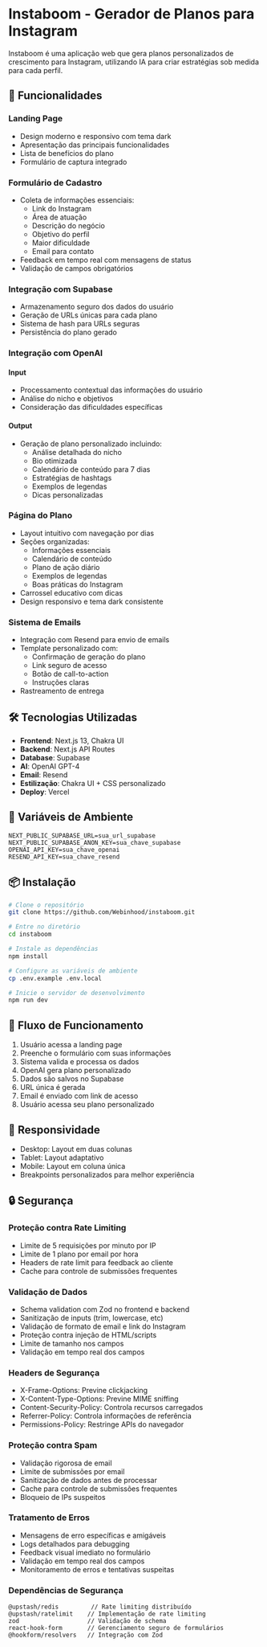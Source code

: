 # Instaboom - Gerador de Planos para Instagram

Instaboom é uma aplicação web que gera planos personalizados de crescimento para Instagram, utilizando IA para criar estratégias sob medida para cada perfil.

## 🚀 Funcionalidades

### Landing Page
- Design moderno e responsivo com tema dark
- Apresentação das principais funcionalidades
- Lista de benefícios do plano
- Formulário de captura integrado

### Formulário de Cadastro
- Coleta de informações essenciais:
  - Link do Instagram
  - Área de atuação
  - Descrição do negócio
  - Objetivo do perfil
  - Maior dificuldade
  - Email para contato
- Feedback em tempo real com mensagens de status
- Validação de campos obrigatórios

### Integração com Supabase
- Armazenamento seguro dos dados do usuário
- Geração de URLs únicas para cada plano
- Sistema de hash para URLs seguras
- Persistência do plano gerado

### Integração com OpenAI
#### Input
- Processamento contextual das informações do usuário
- Análise do nicho e objetivos
- Consideração das dificuldades específicas

#### Output
- Geração de plano personalizado incluindo:
  - Análise detalhada do nicho
  - Bio otimizada
  - Calendário de conteúdo para 7 dias
  - Estratégias de hashtags
  - Exemplos de legendas
  - Dicas personalizadas

### Página do Plano
- Layout intuitivo com navegação por dias
- Seções organizadas:
  - Informações essenciais
  - Calendário de conteúdo
  - Plano de ação diário
  - Exemplos de legendas
  - Boas práticas do Instagram
- Carrossel educativo com dicas
- Design responsivo e tema dark consistente

### Sistema de Emails
- Integração com Resend para envio de emails
- Template personalizado com:
  - Confirmação de geração do plano
  - Link seguro de acesso
  - Botão de call-to-action
  - Instruções claras
- Rastreamento de entrega

## 🛠 Tecnologias Utilizadas

- **Frontend**: Next.js 13, Chakra UI
- **Backend**: Next.js API Routes
- **Database**: Supabase
- **AI**: OpenAI GPT-4
- **Email**: Resend
- **Estilização**: Chakra UI + CSS personalizado
- **Deploy**: Vercel

## 🔧 Variáveis de Ambiente

```env
NEXT_PUBLIC_SUPABASE_URL=sua_url_supabase
NEXT_PUBLIC_SUPABASE_ANON_KEY=sua_chave_supabase
OPENAI_API_KEY=sua_chave_openai
RESEND_API_KEY=sua_chave_resend
```

## 📦 Instalação

```bash
# Clone o repositório
git clone https://github.com/Webinhood/instaboom.git

# Entre no diretório
cd instaboom

# Instale as dependências
npm install

# Configure as variáveis de ambiente
cp .env.example .env.local

# Inicie o servidor de desenvolvimento
npm run dev
```

## 🔄 Fluxo de Funcionamento

1. Usuário acessa a landing page
2. Preenche o formulário com suas informações
3. Sistema valida e processa os dados
4. OpenAI gera plano personalizado
5. Dados são salvos no Supabase
6. URL única é gerada
7. Email é enviado com link de acesso
8. Usuário acessa seu plano personalizado

## 📱 Responsividade

- Desktop: Layout em duas colunas
- Tablet: Layout adaptativo
- Mobile: Layout em coluna única
- Breakpoints personalizados para melhor experiência

## 🔒 Segurança

### Proteção contra Rate Limiting
- Limite de 5 requisições por minuto por IP
- Limite de 1 plano por email por hora
- Headers de rate limit para feedback ao cliente
- Cache para controle de submissões frequentes

### Validação de Dados
- Schema validation com Zod no frontend e backend
- Sanitização de inputs (trim, lowercase, etc)
- Validação de formato de email e link do Instagram
- Proteção contra injeção de HTML/scripts
- Limite de tamanho nos campos
- Validação em tempo real dos campos

### Headers de Segurança
- X-Frame-Options: Previne clickjacking
- X-Content-Type-Options: Previne MIME sniffing
- Content-Security-Policy: Controla recursos carregados
- Referrer-Policy: Controla informações de referência
- Permissions-Policy: Restringe APIs do navegador

### Proteção contra Spam
- Validação rigorosa de email
- Limite de submissões por email
- Sanitização de dados antes de processar
- Cache para controle de submissões frequentes
- Bloqueio de IPs suspeitos

### Tratamento de Erros
- Mensagens de erro específicas e amigáveis
- Logs detalhados para debugging
- Feedback visual imediato no formulário
- Validação em tempo real dos campos
- Monitoramento de erros e tentativas suspeitas

### Dependências de Segurança
```
@upstash/redis         // Rate limiting distribuído
@upstash/ratelimit    // Implementação de rate limiting
zod                   // Validação de schema
react-hook-form       // Gerenciamento seguro de formulários
@hookform/resolvers   // Integração com Zod
